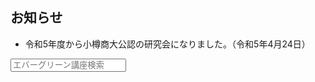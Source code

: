 ## お知らせ

- 令和5年度から小樽商大公認の研究会になりました。（令和5年4月24日）

<!-- Widget JavaScript bundle -->
<script src="https://cloud.google.com/ai/gen-app-builder/client?hl=ja"></script>

<!-- Search widget element is not visible by default -->
<gen-search-widget
  configId="b9ec0bf6-849f-4b90-9109-1b193a87e540"
  triggerId="searchWidgetTrigger">
</gen-search-widget>

<!-- Element that opens the widget on click. It does not have to be an input -->
<input placeholder="エバーグリーン講座検索" id="searchWidgetTrigger" />

